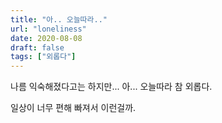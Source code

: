 ```yaml
---
title: "아.. 오늘따라.."
url: "loneliness"
date: 2020-08-08
draft: false
tags: ["외롭다"]
---
```

나름 익숙해졌다고는 하지만... 아... 오늘따라 참 외롭다.

일상이 너무 편해 빠져서 이런걸까.
